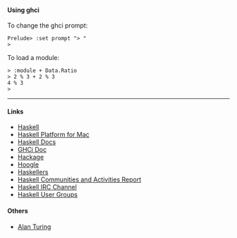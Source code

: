 #### Using ghci ####

To change the ghci prompt:

```
Prelude> :set prompt "> "
>
```

To load a module:

```
> :module + Data.Ratio
> 2 % 3 + 2 % 3
4 % 3
>
```

- - -

#### Links ####

- [Haskell](https://www.haskell.org)
- [Haskell Platform for Mac](https://www.haskell.org/platform/mac.html)
- [Haskell Docs](https://www.haskell.org/documentation)
- [GHCi Doc](https://wiki.haskell.org/GHC/GHCi)
- [Hackage](http://hackage.haskell.org)
- [Hoogle](https://www.haskell.org/hoogle/)
- [Haskellers](http://www.haskellers.com/)
- [Haskell Communities and Activities Report](https://wiki.haskell.org/Haskell_Communities_and_Activities_Report)
- [Haskell IRC Channel](https://wiki.haskell.org/IRC_channel)
- [Haskell User Groups](https://wiki.haskell.org/User_groups)

#### Others ####

- [Alan Turing](http://www.alanturing.net/index.htm)
